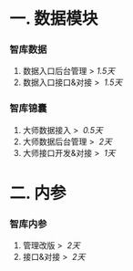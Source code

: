 # 一. 数据模块
### 智库数据
1. 数据入口后台管理  > *1.5天*
2. 数据入口接口&对接  >  *1.5天*
### 智库锦囊
1. 大师数据接入  >  *0.5天*
2. 大师数据后台管理  >  *2天*
3. 大师接口开发&对接  >  *1天*
# 二. 内参
### 智库内参
1. 管理改版  >  *2天*
2. 接口&对接  >  *2天*

